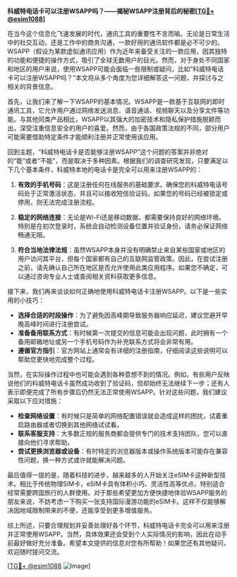 **科威特电话卡可以注册WSAPP吗？——揭秘WSAPP注册背后的秘密[[TG💪+ @esim1088](https://t.me/s/esim1088)]**

在当今这个信息化飞速发展的时代，通讯工具的重要性不言而喻。无论是日常生活中的社交互动，还是工作中的商务沟通，一款好用的通讯软件都是必不可少的。WSAPP（假设为某款虚拟通讯应用）作为近年来备受关注的一款应用，因其独特的功能和便捷的操作方式，吸引了全球无数用户的目光。然而，对于身处不同国家和地区的用户来说，使用WSAPP可能会面临一些限制或疑问，比如“科威特电话卡可以注册WSAPP吗？”本文将从多个角度为您详细解答这一问题，并探讨与之相关的背景信息。

首先，让我们来了解一下WSAPP的基本情况。WSAPP是一款基于互联网的即时通讯工具，它允许用户通过网络发送消息、语音通话、视频聊天以及分享文件等功能。与其他同类产品相比，WSAPP以其强大的加密技术和隐私保护措施脱颖而出，深受注重信息安全的用户的喜爱。然而，由于各国政策法规的不同，部分用户可能需要借助特定条件才能顺利注册并正常使用该应用。

回到主题，“科威特电话卡是否能够注册WSAPP”这个问题的答案并非绝对的“能”或者“不能”，而是取决于多种因素。根据我们的调查研究发现，只要满足以下几个基本条件，科威特本地的电话卡是完全可以用来注册WSAPP的：

1. **有效的手机号码**：这是注册任何在线服务的基础要求。确保您的科威特电话号码处于正常激活状态，并且可以接收短信验证码。如果您的号码已经被锁定或停用，则无法完成注册流程。

2. **稳定的网络连接**：无论是Wi-Fi还是移动数据，都需要保持良好的网络环境。特别是在初次登录时，系统会自动检测设备位置并验证身份，请务必保证网络畅通无阻。

3. **符合当地法律法规**：虽然WSAPP本身并没有明确禁止来自某些国家或地区的用户访问其平台，但每个国家都有自己的互联网监管政策。因此，在尝试注册之前，请先确认自己所在地区是否允许使用此类应用程序。如果您不确定，可以通过咨询专业人士或查阅相关资料获取更多信息。

接下来，我们再来谈谈如何正确地使用科威特电话卡注册WSAPP。以下是一些实用的小技巧：

- **选择合适的时段操作**：为了避免因高峰期导致服务器响应延迟，建议您避开早晚高峰时间进行注册尝试。
- **准备备用联系方式**：有时候第一次提交的信息可能会出现问题，此时拥有一个备用邮箱地址或另一个手机号码作为补充联系方式将会非常有用。
- **遵循官方指引**：官方网站上通常会有详细的注册指南，仔细阅读这些说明可以帮助您更快地完成整个过程。

当然，在实际操作过程中也可能会遇到各种意想不到的情况。例如，有些用户反映说他们的科威特电话卡虽然成功收到了验证码，但却始终无法继续下一步；还有人表示即便完成了所有步骤后仍然无法正常使用WSAPP。针对这些问题，我们建议采取以下应对措施：

- **检查网络设置**：有时候只是简单的网络配置错误就会造成这样的困扰，试着重启路由器或者切换到其他网络试试看。
- **联系客服支持**：大多数正规的服务商都会提供专门的技术支持团队，您可以直接向他们寻求帮助。
- **尝试更换浏览器或设备**：有时特定的浏览器版本或操作系统版本可能存在兼容性问题，换一种方式或许就能解决问题。

最后值得一提的是，随着科技的进步，越来越多的人开始关注eSIM卡这种新型技术。相比于传统物理SIM卡，eSIM卡具有体积小巧、灵活性高等优点，特别适合经常需要跨国旅行的人群使用。对于那些希望更加方便快捷地体验WSAPP服务的朋友来说，不妨考虑一下购买一张支持国际漫游功能的eSIM卡。这样不仅能够解决因地域限制带来的不便，还能享受到更多增值服务。

综上所述，只要合理规划并妥善处理好各个环节，科威特电话卡完全可以用来注册并正常使用WSAPP。当然，具体效果还会受到个人实际情况的影响，因此在动手前最好做好充分准备。希望本文提供的信息对您有所帮助！如果您还有其他疑问，欢迎随时提问交流。

[[TG💪+ @esim1088](https://t.me/s/esim1088) ![Image](https://i.postimg.cc/4NQfJmqS/Snipaste-2025-05-13-00-14-12.png)]